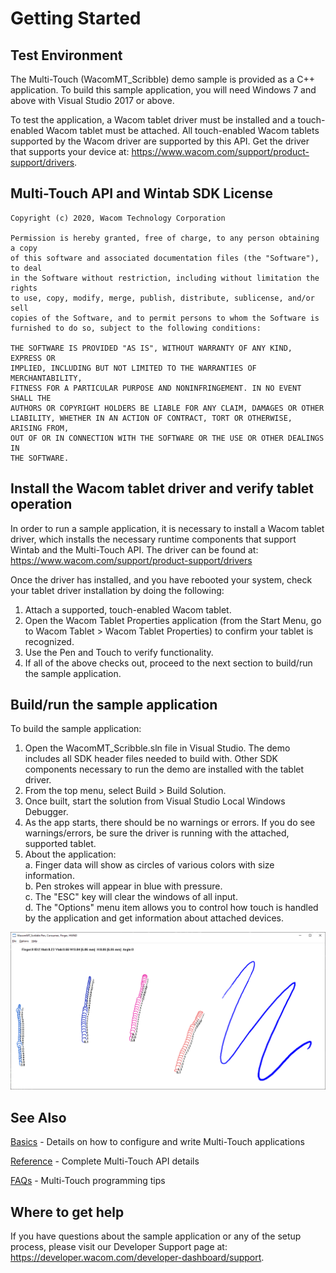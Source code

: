 # Getting Started 

## Test Environment  

The Multi-Touch (WacomMT_Scribble) demo sample is provided as a C++ application. To build this sample application, you will need Windows 7 and above with Visual Studio 2017 or above.

To test the application, a Wacom tablet driver must be installed and a touch-enabled Wacom tablet must be attached. All touch-enabled Wacom tablets supported by the Wacom driver are supported by this API. Get the driver that supports your device at: https://www.wacom.com/support/product-support/drivers.


## Multi-Touch API and Wintab SDK License  
```
Copyright (c) 2020, Wacom Technology Corporation
 
Permission is hereby granted, free of charge, to any person obtaining a copy
of this software and associated documentation files (the "Software"), to deal
in the Software without restriction, including without limitation the rights
to use, copy, modify, merge, publish, distribute, sublicense, and/or sell
copies of the Software, and to permit persons to whom the Software is
furnished to do so, subject to the following conditions:
 
THE SOFTWARE IS PROVIDED "AS IS", WITHOUT WARRANTY OF ANY KIND, EXPRESS OR
IMPLIED, INCLUDING BUT NOT LIMITED TO THE WARRANTIES OF MERCHANTABILITY,
FITNESS FOR A PARTICULAR PURPOSE AND NONINFRINGEMENT. IN NO EVENT SHALL THE
AUTHORS OR COPYRIGHT HOLDERS BE LIABLE FOR ANY CLAIM, DAMAGES OR OTHER
LIABILITY, WHETHER IN AN ACTION OF CONTRACT, TORT OR OTHERWISE, ARISING FROM,
OUT OF OR IN CONNECTION WITH THE SOFTWARE OR THE USE OR OTHER DEALINGS IN
THE SOFTWARE.
```

## Install the Wacom tablet driver and verify tablet operation  

In order to run a sample application, it is necessary to install a Wacom tablet driver, which installs the necessary runtime components that support Wintab and the Multi-Touch API. The driver can be found at: https://www.wacom.com/support/product-support/drivers

Once the driver has installed, and you have rebooted your system, check your tablet driver installation by doing the following:

1. Attach a supported, touch-enabled Wacom tablet.
2. Open the Wacom Tablet Properties application (from the Start Menu, go to Wacom Tablet > Wacom Tablet Properties) to confirm your tablet is recognized.
3. Use the Pen and Touch to verify functionality.
4. If all of the above checks out, proceed to the next section to build/run  the sample application.


## Build/run the sample application  

To build the sample application:

1. Open the WacomMT_Scribble.sln file in Visual Studio. The demo includes all SDK header files needed to build with. Other SDK components necessary to run the demo are installed with the tablet driver.
2. From the top menu, select Build > Build Solution.
3. Once built, start the solution from Visual Studio Local Windows Debugger.
4. As the app starts, there should be no warnings or errors. If you do see warnings/errors, be sure the driver is running with the attached, supported tablet.
5. About the application:  
	a. Finger data will show as circles of various colors with size information.  
	b. Pen strokes will appear in blue with pressure.  
	c. The "ESC" key will clear the windows of all input.  
	d. The "Options" menu item allows you to control how touch is handled by the application and get information about attached devices.  
	
![Wacom Multi-Touch Scribble Pen Demo](./Media/sc-gs-mtc-scribblePen.png)
## See Also  
[Basics](https://developer-docs.wacom.com/wacom-device-api/docs/wfmt-basics) - Details on how to configure and write Multi-Touch applications

[Reference](https://developer-docs.wacom.com/wacom-device-api/docs/wfmt-reference) - Complete Multi-Touch API details

[FAQs](https://developer-docs.wacom.com/wacom-device-api/docs/wfmt-faqs) - Multi-Touch programming tips



## Where to get help  

If you have questions about the sample application or any of the setup process, please visit our Developer Support page at: https://developer.wacom.com/developer-dashboard/support.
